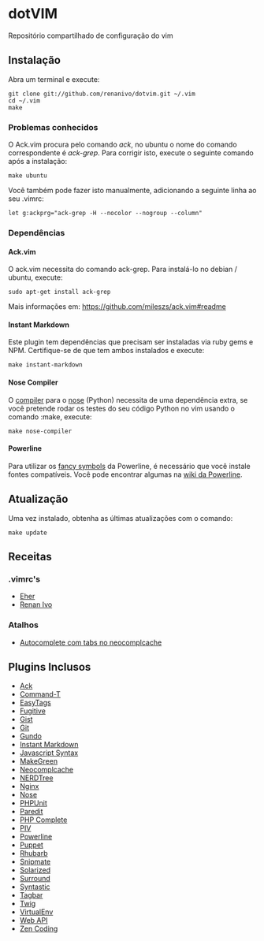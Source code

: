 dotVIM
======

Repositório compartilhado de configuração do vim

Instalação
----------
Abra um terminal e execute:

    git clone git://github.com/renanivo/dotvim.git ~/.vim
    cd ~/.vim
    make


### Problemas conhecidos
O Ack.vim procura pelo comando *ack*, no ubuntu o nome do comando correspondente é *ack-grep*. Para corrigir isto, execute o seguinte comando após a instalação:

    make ubuntu

Você também pode fazer isto manualmente, adicionando a seguinte linha ao seu .vimrc:

    let g:ackprg="ack-grep -H --nocolor --nogroup --column"


### Dependências

#### Ack.vim

O ack.vim necessita do comando ack-grep. Para instalá-lo no debian / ubuntu, execute:

    sudo apt-get install ack-grep

Mais informações em: https://github.com/mileszs/ack.vim#readme


#### Instant Markdown

Este plugin tem dependências que precisam ser instaladas via ruby gems e NPM. Certifique-se de que tem ambos instalados e execute:

    make instant-markdown


#### Nose Compiler

O [compiler](http://vimdoc.sourceforge.net/htmldoc/quickfix.html#quickfix.txt) para o [nose](https://nose.readthedocs.org/en/latest/) (Python) necessita de uma dependência extra, se você pretende rodar os testes do seu código Python no vim usando o comando :make, execute:

    make nose-compiler


#### Powerline

Para utilizar os [fancy symbols](https://github.com/Lokaltog/vim-powerline#troubleshooting) da Powerline, é necessário que você instale fontes compatíveis. Você pode encontrar algumas na [wiki da Powerline](https://github.com/Lokaltog/vim-powerline/wiki/Patched-fonts).


Atualização
-----------

Uma vez instalado, obtenha as últimas atualizações com o comando:

    make update


Receitas
--------

### .vimrc's
* [Eher](https://gist.github.com/1698770)
* [Renan Ivo](https://gist.github.com/415001)

### Atalhos
* [Autocomplete com tabs no neocomplcache](https://gist.github.com/2406907)


Plugins Inclusos
----------------

* [Ack](https://github.com/mileszs/ack.vim)
* [Command-T](https://github.com/wincent/Command-T)
* [EasyTags](https://github.com/xolox/vim-easytags)
* [Fugitive](https://github.com/tpope/vim-fugitive)
* [Gist](https://github.com/mattn/gist-vim)
* [Git](https://github.com/motemen/git-vim)
* [Gundo](https://github.com/sjl/gundo.vim)
* [Instant Markdown](https://github.com/suan/vim-instant-markdown)
* [Javascript Syntax](https://github.com/othree/javascript-syntax.vim)
* [MakeGreen](https://github.com/renanivo/vim-makegreen)
* [Neocomplcache](https://github.com/Shougo/neocomplcache)
* [NERDTree](https://github.com/scrooloose/nerdtree)
* [Nginx](https://github.com/vim-scripts/nginx.vim)
* [Nose](https://github.com/lambdalisue/nose.vim)
* [PHPUnit](https://github.com/afternoon/vim-phpunit)
* [Paredit](https://github.com/vim-scripts/paredit.vim)
* [PHP Complete](https://github.com/shawncplus/phpcomplete.vim)
* [PIV](https://github.com/spf13/PIV)
* [Powerline](https://github.com/Lokaltog/vim-powerline)
* [Puppet](https://github.com/rodjek/vim-puppet/)
* [Rhubarb](https://github.com/tpope/vim-rhubarb)
* [Snipmate](https://github.com/msanders/snipmate.vim)
* [Solarized](https://github.com/altercation/vim-colors-solarized)
* [Surround](https://github.com/tpope/vim-surround)
* [Syntastic](https://github.com/scrooloose/syntastic)
* [Tagbar](https://github.com/majutsushi/tagbar)
* [Twig](https://github.com/beyondwords/vim-twig)
* [VirtualEnv](https://github.com/jmcantrell/vim-virtualenv)
* [Web API](https://github.com/mattn/webapi-vim)
* [Zen Coding](https://github.com/mattn/zencoding-vim)
